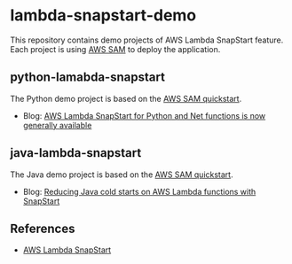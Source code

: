 # lambda-snapstart-demo

This repository contains demo projects of AWS Lambda SnapStart feature. Each project is using [AWS SAM](https://aws.amazon.com/serverless/sam/) to deploy the application.

## python-lamabda-snapstart

The Python demo project is based on the [AWS SAM quickstart](https://docs.aws.amazon.com/serverless-application-model/latest/developerguide/serverless-getting-started-hello-world.html).

- Blog: [AWS Lambda SnapStart for Python and Net functions is now generally available](https://aws.amazon.com/blogs/aws/aws-lambda-snapstart-for-python-and-net-functions-is-now-generally-available/)

## java-lambda-snapstart

The Java demo project is based on the [AWS SAM quickstart](https://docs.aws.amazon.com/serverless-application-model/latest/developerguide/serverless-getting-started-hello-world.html).

- Blog: [Reducing Java cold starts on AWS Lambda functions with SnapStart](https://aws.amazon.com/blogs/compute/reducing-java-cold-starts-on-aws-lambda-functions-with-snapstart/)


## References

- [AWS Lambda SnapStart](https://docs.aws.amazon.com/lambda/latest/dg/snapstart.html)

